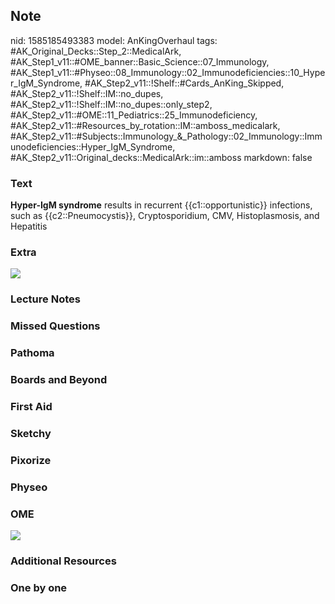 ## Note
nid: 1585185493383
model: AnKingOverhaul
tags: #AK_Original_Decks::Step_2::MedicalArk, #AK_Step1_v11::#OME_banner::Basic_Science::07_Immunology, #AK_Step1_v11::#Physeo::08_Immunology::02_Immunodeficiencies::10_Hyper_IgM_Syndrome, #AK_Step2_v11::!Shelf::#Cards_AnKing_Skipped, #AK_Step2_v11::!Shelf::IM::no_dupes, #AK_Step2_v11::!Shelf::IM::no_dupes::only_step2, #AK_Step2_v11::#OME::11_Pediatrics::25_Immunodeficiency, #AK_Step2_v11::#Resources_by_rotation::IM::amboss_medicalark, #AK_Step2_v11::#Subjects::Immunology_&_Pathology::02_Immunology::Immunodeficiencies::Hyper_IgM_Syndrome, #AK_Step2_v11::Original_decks::MedicalArk::im::amboss
markdown: false

### Text
<b>Hyper-IgM syndrome</b> results in recurrent
{{c1::opportunistic}} infections, such as {{c2::Pneumocystis}},
Cryptosporidium, CMV, Histoplasmosis, and Hepatitis

### Extra
<img src="paste-148532853997569.jpg">

### Lecture Notes


### Missed Questions


### Pathoma


### Boards and Beyond


### First Aid


### Sketchy


### Pixorize


### Physeo


### OME
<div class="ome-widget">
  <a href=
  "https://onlinemeded.org/spa/immunology?ref=anki"><img src=
  "_OME_AnkiFlashcards_Topic_5.png"></a>
</div>

### Additional Resources


### One by one

